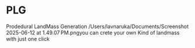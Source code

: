 # PLG
Prodedural LandMass Generation
/Users/lavnaruka/Documents/Screenshot 2025-06-12 at 1.49.07 PM.pngyou can crete  your own Kind of landmass with just one click 
